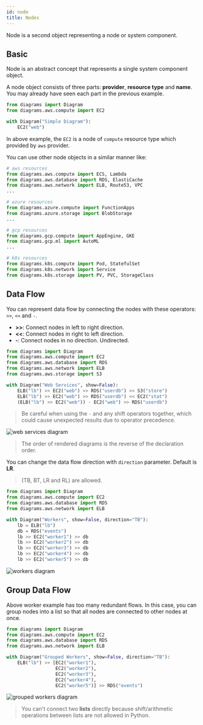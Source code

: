 ```yaml
---
id: node
title: Nodes
---
```


Node is a second object representing a node or system component.

## Basic

Node is an abstract concept that represents a single system component object. 

A node object consists of three parts: **provider**, **resource type** and **name**. You may already have seen each part in the previous example.

```python
from diagrams import Diagram
from diagrams.aws.compute import EC2

with Diagram("Simple Diagram"):
    EC2("web")
```

In above example, the `EC2` is a node of `compute` resource type which provided by `aws` provider.

You can use other node objects in a similar manner like:

```python
# aws resources
from diagrams.aws.compute import ECS, Lambda
from diagrams.aws.database import RDS, ElastiCache
from diagrams.aws.network import ELB, Route53, VPC
...

# azure resources
from diagrams.azure.compute import FunctionApps
from diagrams.azure.storage import BlobStorage
...

# gcp resources
from diagrams.gcp.compute import AppEngine, GKE
from diagrams.gcp.ml import AutoML 
...

# k8s resources
from diagrams.k8s.compute import Pod, StatefulSet
from diagrams.k8s.network import Service
from diagrams.k8s.storage import PV, PVC, StorageClass
```

## Data Flow

You can represent data flow by connecting the nodes with these operators: `>>`, `<<` and `-`.

* **>>**: Connect nodes in left to right direction. 
* **<<**: Connect nodes in right to left direction.
* **-**: Connect nodes in no direction. Undirected.

```python
from diagrams import Diagram
from diagrams.aws.compute import EC2
from diagrams.aws.database import RDS
from diagrams.aws.network import ELB
from diagrams.aws.storage import S3

with Diagram("Web Services", show=False):
    ELB("lb") >> EC2("web") >> RDS("userdb") >> S3("store")
    ELB("lb") >> EC2("web") >> RDS("userdb") << EC2("stat")
    (ELB("lb") >> EC2("web")) - EC2("web") >> RDS("userdb")
```

> Be careful when using the `-` and any shift operators together, which could cause unexpected results due to operator precedence. 

![web services diagram](/img/web_services_diagram.png)

> The order of rendered diagrams is the reverse of the declaration order.

You can change the data flow direction with `direction` parameter. Default is **LR**.

> (TB, BT, LR and RL) are allowed.

```python
from diagrams import Diagram
from diagrams.aws.compute import EC2
from diagrams.aws.database import RDS
from diagrams.aws.network import ELB

with Diagram("Workers", show=False, direction="TB"):
    lb = ELB("lb")
    db = RDS("events")
    lb >> EC2("worker1") >> db
    lb >> EC2("worker2") >> db
    lb >> EC2("worker3") >> db
    lb >> EC2("worker4") >> db
    lb >> EC2("worker5") >> db
```

![workers diagram](/img/workers_diagram.png)

## Group Data Flow

Above worker example has too many redundant flows. In this case, you can group nodes into a list so that all nodes are connected to other nodes at once.

```python
from diagrams import Diagram
from diagrams.aws.compute import EC2
from diagrams.aws.database import RDS
from diagrams.aws.network import ELB

with Diagram("Grouped Workers", show=False, direction="TB"):
    ELB("lb") >> [EC2("worker1"),
                  EC2("worker2"),
                  EC2("worker3"),
                  EC2("worker4"),
                  EC2("worker5")] >> RDS("events")
```

![grouped workers diagram](/img/grouped_workers_diagram.png)

> You can't connect two **lists** directly because shift/arithmetic operations between lists are not allowed in Python.
